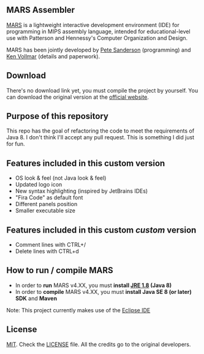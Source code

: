 ## MARS Assembler
[MARS][1] is a lightweight interactive development environment (IDE) for programming in MIPS assembly language, intended for educational-level use with Patterson and Hennessy's Computer Organization and Design.

MARS has been jointly developed by [Pete Sanderson][4] (programming) and [Ken Vollmar][5] (details and paperwork).

## Download
There's no download link yet, you must compile the project by yourself.
You can download the original version at the [official website][6].

## Purpose of this repository
This repo has the goal of refactoring the code to meet the requirements of Java 8.
I don't think I'll accept any pull request. This is something I did just for fun.

## Features included in this custom version
- OS look & feel (not Java look & feel)
- Updated logo icon
- New syntax highlighting (inspired by JetBrains IDEs)
- "Fira Code" as default font
- Different panels position
- Smaller executable size

## Features included in this custom *custom* version
- Comment lines with CTRL+/
- Delete lines with CTRL+d

## How to run / compile MARS
- In order to **run** MARS v4.XX, you must **install [JRE 1.8][9] (Java 8)**
- In order to **compile** MARS v4.XX, you must **install Java SE 8 (or later) SDK** and **Maven**
 
 Note: This project currently makes use of the [Eclipse IDE][10]

## License
[MIT][2]. Check the [LICENSE][3] file. All the credits go to the original developers.

  [1]: http://courses.missouristate.edu/KenVollmar/MARS/index.htm
  [2]: http://www.opensource.org/licenses/mit-license.html
  [3]: https://github.com/adolphenom/MARS_Assembler/blob/master/LICENSE
  [4]: http://faculty.otterbein.edu/PSanderson/
  [5]: http://courses.missouristate.edu/KenVollmar/
  [6]: http://courses.missouristate.edu/KenVollmar/MARS/download.htm
  [7]: http://courses.missouristate.edu/KenVollmar/MARS/Help/MarsHelpIntro.html
  [9]: https://www.java.com
  [10]: https://www.eclipse.org/ide/
